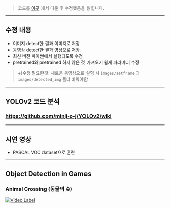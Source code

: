 > 코드를 [이곳](https://github.com/tztztztztz/yolov2.pytorch) 에서 다운 후 수정했음을 밝힙니다.
---
## 수정 내용
- 이미지 detect한 결과 이미지로 저장
- 동영상 detect한 결과 영상으로 저장
- 최신 버전 파이썬에서 실행되도록 수정
- pretrained와 pretrained 하지 않은 것 가져오기 쉽게 파라미터 수정
> +)수정 필요한것: 새로운 동영상으로 실험 시 `images/setframe` 과 `images/detected_img` 폴더 비워야함
---
## YOLOv2 코드 분석
### https://github.com/minji-o-j/YOLOv2/wiki
---
## 시연 영상
- PASCAL VOC dataset으로 훈련
---
## Object Detection in Games
### Animal Crossing (동물의 숲)
[![Video Label](https://user-images.githubusercontent.com/45448731/96962823-8945a600-1542-11eb-8e0a-f811d5c76036.png)](https://www.youtube.com/watch?v=koKKGMzsVRQ&t=0s)  
